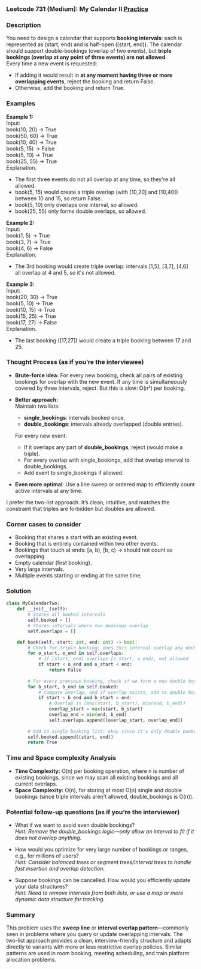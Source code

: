 ### Leetcode 731 (Medium): My Calendar II [Practice](https://leetcode.com/problems/my-calendar-ii)

### Description  
You need to design a calendar that supports **booking intervals**: each is represented as (start, end) and is half-open (\[start, end)). The calendar should support double-bookings (overlap of two events), but **triple bookings (overlap at any point of three events) are not allowed**.  
Every time a new event is requested:
- If adding it would result in **at any moment having three or more overlapping events**, reject the booking and return False.
- Otherwise, add the booking and return True.

### Examples  

**Example 1:**  
Input:  
book(10, 20) → True  
book(50, 60) → True  
book(10, 40) → True  
book(5, 15) → False  
book(5, 10) → True  
book(25, 55) → True  
Explanation.  
- The first three events do not all overlap at any time, so they're all allowed.  
- book(5, 15) would create a triple overlap (with [10,20] and [10,40]) between 10 and 15, so return False.
- book(5, 10) only overlaps one interval, so allowed.
- book(25, 55) only forms double overlaps, so allowed.

**Example 2:**  
Input:  
book(1, 5) → True  
book(3, 7) → True  
book(4, 6) → False  
Explanation.  
- The 3rd booking would create triple overlap: intervals [1,5], [3,7], [4,6] all overlap at 4 and 5, so it's not allowed.

**Example 3:**  
Input:  
book(20, 30) → True  
book(5, 10) → True  
book(10, 15) → True  
book(15, 25) → True  
book(17, 27) → False  
Explanation.  
- The last booking ([17,27]) would create a triple booking between 17 and 25.

### Thought Process (as if you’re the interviewee)  
- **Brute-force idea:** For every new booking, check all pairs of existing bookings for overlap with the new event. If any time is simultaneously covered by three intervals, reject. But this is slow: O(n²) per booking.
- **Better approach:**  
  Maintain two lists:
  - **single_bookings**: intervals booked once.
  - **double_bookings**: intervals already overlapped (double entries).
  
  For every new event:
  - If it overlaps any part of **double_bookings**, reject (would make a triple).
  - For every overlap with single_bookings, add that overlap interval to double_bookings.
  - Add event to single_bookings if allowed.
- **Even more optimal**: Use a line sweep or ordered map to efficiently count active intervals at any time.

I prefer the two-list approach. It’s clean, intuitive, and matches the constraint that triples are forbidden but doubles are allowed.

### Corner cases to consider  
- Booking that shares a start with an existing event.
- Booking that is entirely contained within two other events.
- Bookings that touch at ends: [a, b), [b, c) → should not count as overlapping.
- Empty calendar (first booking).
- Very large intervals.
- Multiple events starting or ending at the same time.

### Solution

```python
class MyCalendarTwo:
    def __init__(self):
        # Stores all booked intervals
        self.booked = []
        # Stores intervals where two bookings overlap
        self.overlaps = []

    def book(self, start: int, end: int) -> bool:
        # Check for triple booking: does this interval overlap any double booking?
        for o_start, o_end in self.overlaps:
            # If [start, end) overlaps [o_start, o_end), not allowed
            if start < o_end and o_start < end:
                return False
        
        # For every previous booking, check if we form a new double booking
        for b_start, b_end in self.booked:
            # Compute overlap, and if overlap exists, add to double bookings
            if start < b_end and b_start < end:
                # Overlap is [max(start, b_start), min(end, b_end))
                overlap_start = max(start, b_start)
                overlap_end = min(end, b_end)
                self.overlaps.append((overlap_start, overlap_end))
        
        # Add to single booking list: okay since it's only double booked at most
        self.booked.append((start, end))
        return True
```

### Time and Space complexity Analysis  

- **Time Complexity:** O(n) per booking operation, where n is number of existing bookings, since we may scan all existing bookings and all current overlaps.
- **Space Complexity:** O(n), for storing at most O(n) single and double bookings (since triple intervals aren't allowed, double_bookings is O(n)).

### Potential follow-up questions (as if you’re the interviewer)  

- What if we want to avoid even double bookings?  
  *Hint: Remove the double_bookings logic—only allow an interval to fit if it does not overlap anything.*

- How would you optimize for very large number of bookings or ranges, e.g., for millions of users?  
  *Hint: Consider balanced trees or segment trees/interval trees to handle fast insertion and overlap detection.*

- Suppose bookings can be cancelled. How would you efficiently update your data structures?  
  *Hint: Need to remove intervals from both lists, or use a map or more dynamic data structure for tracking.*

### Summary
This problem uses the **sweep line** or **interval overlap pattern**—commonly seen in problems where you query or update overlapping intervals. The two-list approach provides a clean, interview-friendly structure and adapts directly to variants with more or less restrictive overlap policies. Similar patterns are used in room booking, meeting scheduling, and train platform allocation problems.